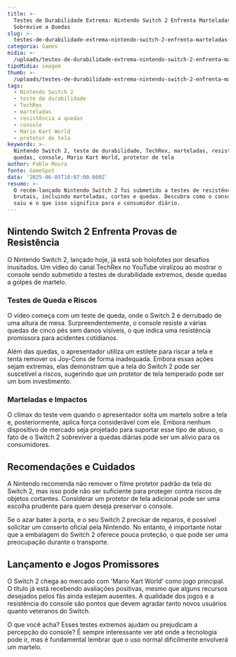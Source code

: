 ```yaml
---
title: >-
  Testes de Durabilidade Extrema: Nintendo Switch 2 Enfrenta Marteladas e
  Sobrevive a Quedas
slug: >-
  testes-de-durabilidade-extrema-nintendo-switch-2-enfrenta-marteladas-e-sobrevive-a-quedas
categoria: Games
midia: >-
  /uploads/testes-de-durabilidade-extrema-nintendo-switch-2-enfrenta-marteladas-e-sobrevive-a-quedas-thumb.jpeg
tipoMidia: imagem
thumb: >-
  /uploads/testes-de-durabilidade-extrema-nintendo-switch-2-enfrenta-marteladas-e-sobrevive-a-quedas-thumb.jpeg
tags:
  - Nintendo Switch 2
  - teste de durabilidade
  - TechRex
  - marteladas
  - resistência a quedas
  - console
  - Mario Kart World
  - protetor de tela
keywords: >-
  Nintendo Switch 2, teste de durabilidade, TechRex, marteladas, resistência a
  quedas, console, Mario Kart World, protetor de tela
author: Pablo Moura
fonte: GameSpot
data: '2025-06-05T18:07:00.000Z'
resumo: >-
  O recém-lançado Nintendo Switch 2 foi submetido a testes de resistência
  brutais, incluindo marteladas, cortes e quedas. Descubra como o console se
  saiu e o que isso significa para o consumidor diário.
---
```


## Nintendo Switch 2 Enfrenta Provas de Resistência

O Nintendo Switch 2, lançado hoje, já está sob holofotes por desafios inusitados. Um vídeo do canal TechRex no YouTube viralizou ao mostrar o console sendo submetido a testes de durabilidade extremos, desde quedas a golpes de martelo.

### Testes de Queda e Riscos

O vídeo começa com um teste de queda, onde o Switch 2 é derrubado de uma altura de mesa. Surpreendentemente, o console resiste a várias quedas de cinco pés sem danos visíveis, o que indica uma resistência promissora para acidentes cotidianos.

Além das quedas, o apresentador utiliza um estilete para riscar a tela e tenta remover os Joy-Cons de forma inadequada. Embora essas ações sejam extremas, elas demonstram que a tela do Switch 2 pode ser suscetível a riscos, sugerindo que um protetor de tela temperado pode ser um bom investimento.

### Marteladas e Impactos

O clímax do teste vem quando o apresentador solta um martelo sobre a tela e, posteriormente, aplica força considerável com ele. Embora nenhum dispositivo de mercado seja projetado para suportar esse tipo de abuso, o fato de o Switch 2 sobreviver a quedas diárias pode ser um alívio para os consumidores.

## Recomendações e Cuidados

A Nintendo recomenda não remover o filme protetor padrão da tela do Switch 2, mas isso pode não ser suficiente para proteger contra riscos de objetos cortantes. Considerar um protetor de tela adicional pode ser uma escolha prudente para quem deseja preservar o console.

Se o azar bater à porta, e o seu Switch 2 precisar de reparos, é possível solicitar um conserto oficial pela Nintendo. No entanto, é importante notar que a embalagem do Switch 2 oferece pouca proteção, o que pode ser uma preocupação durante o transporte.

## Lançamento e Jogos Promissores

O Switch 2 chega ao mercado com 'Mario Kart World' como jogo principal. O título já está recebendo avaliações positivas, mesmo que alguns recursos desejados pelos fãs ainda estejam ausentes. A qualidade dos jogos e a resistência do console são pontos que devem agradar tanto novos usuários quanto veteranos do Switch.

O que você acha? Esses testes extremos ajudam ou prejudicam a percepção do console? É sempre interessante ver até onde a tecnologia pode ir, mas é fundamental lembrar que o uso normal dificilmente envolverá um martelo.

